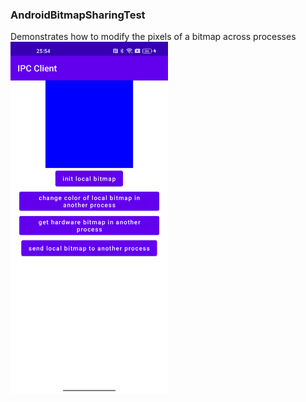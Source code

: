 ### AndroidBitmapSharingTest
Demonstrates how to modify the pixels of a bitmap across processes
<img src="screenshot.png" height="50%" width="50%">